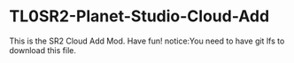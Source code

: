 # TL0SR2-Planet-Studio-Cloud-Add

This is the SR2 Cloud Add Mod.
Have fun!
notice:You need to have git lfs to download this file.
